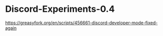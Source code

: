 # Discord-Experiments-0.4
https://greasyfork.org/en/scripts/456661-discord-developer-mode-fixed-again
